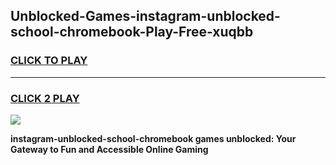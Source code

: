 
## Unblocked-Games-instagram-unblocked-school-chromebook-Play-Free-xuqbb
<h3>
<a href="https://premium76.site?title=instagram-unblocked-school-chromebook&ref=18A1">CLICK TO PLAY</a></h3>
<hr>

<h3>
<a href="https://premium76.site?title=instagram-unblocked-school-chromebook&ref=18A1">CLICK 2 PLAY</a>
  
</h3>

<a href="https://premium76.site?title=instagram-unblocked-school-chromebook&ref=18A1"><img src="https://clearcache.store/games.png"></a>


**instagram-unblocked-school-chromebook games unblocked: Your Gateway to Fun and Accessible Online Gaming**
